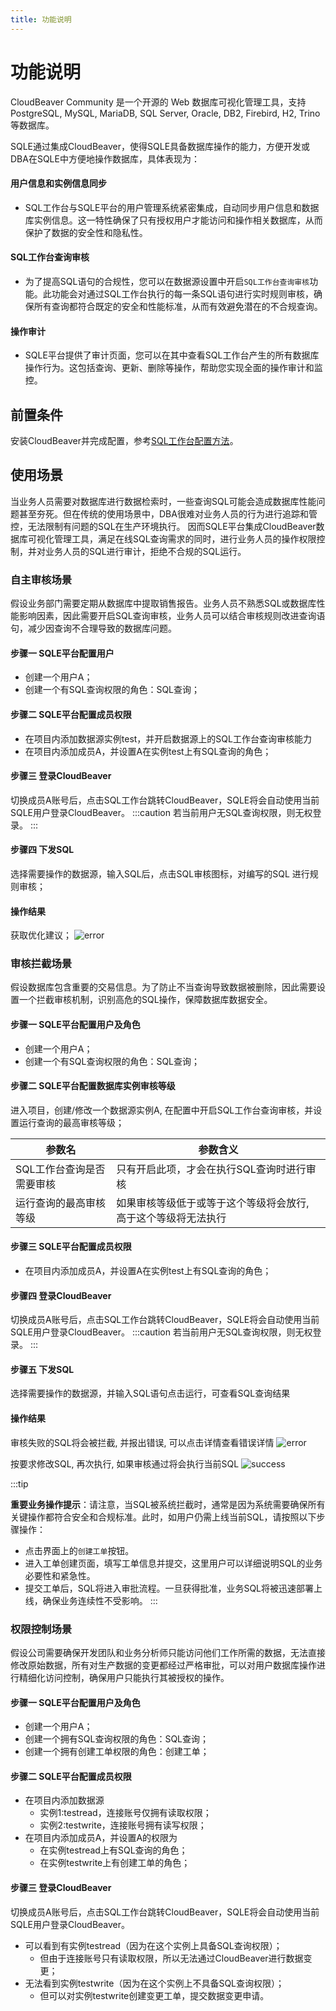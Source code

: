 ```yaml
---
title: 功能说明
---
```



# 功能说明
CloudBeaver Community 是一个开源的 Web 数据库可视化管理工具，支持 PostgreSQL, MySQL, MariaDB, SQL Server, Oracle, DB2, Firebird, H2, Trino 等数据库。

SQLE通过集成CloudBeaver，使得SQLE具备数据库操作的能力，方便开发或DBA在SQLE中方便地操作数据库，具体表现为：
#### 用户信息和实例信息同步
* SQL工作台与SQLE平台的用户管理系统紧密集成，自动同步用户信息和数据库实例信息。这一特性确保了只有授权用户才能访问和操作相关数据库，从而保护了数据的安全性和隐私性。
#### SQL工作台查询审核
* 为了提高SQL语句的合规性，您可以在数据源设置中开启`SQL工作台查询审核`功能。此功能会对通过SQL工作台执行的每一条SQL语句进行实时规则审核，确保所有查询都符合既定的安全和性能标准，从而有效避免潜在的不合规查询。
#### 操作审计
* SQLE平台提供了审计页面，您可以在其中查看SQL工作台产生的所有数据库操作行为。这包括查询、更新、删除等操作，帮助您实现全面的操作审计和监控。

## 前置条件
安装CloudBeaver并完成配置，参考[SQL工作台配置方法](how-to-configure.md)。


## 使用场景
当业务人员需要对数据库进行数据检索时，一些查询SQL可能会造成数据库性能问题甚至夯死。但在传统的使用场景中，DBA很难对业务人员的行为进行追踪和管控，无法限制有问题的SQL在生产环境执行。
因而SQLE平台集成CloudBeaver数据库可视化管理工具，满足在线SQL查询需求的同时，进行业务人员的操作权限控制，并对业务人员的SQL进行审计，拒绝不合规的SQL运行。

### 自主审核场景
假设业务部门需要定期从数据库中提取销售报告。业务人员不熟悉SQL或数据库性能影响因素，因此需要开启SQL查询审核，业务人员可以结合审核规则改进查询语句，减少因查询不合理导致的数据库问题。
#### 步骤一 SQLE平台配置用户
* 创建一个用户A；
* 创建一个有SQL查询权限的角色：SQL查询；

#### 步骤二 SQLE平台配置成员权限
* 在项目内添加数据源实例test，并开启数据源上的SQL工作台查询审核能力
* 在项目内添加成员A，并设置A在实例test上有SQL查询的角色；


#### 步骤三 登录CloudBeaver
切换成员A账号后，点击SQL工作台跳转CloudBeaver，SQLE将会自动使用当前SQLE用户登录CloudBeaver。 
:::caution
若当前用户无SQL查询权限，则无权登录。
:::

#### 步骤四 下发SQL
选择需要操作的数据源，输入SQL后，点击SQL审核图标，对编写的SQL 进行规则审核；

####  操作结果
获取优化建议；
![error](img/auditsuggestion.png)

### 审核拦截场景
假设数据库包含重要的交易信息。为了防止不当查询导致数据被删除，因此需要设置一个拦截审核机制，识别高危的SQL操作，保障数据库数据安全。
#### 步骤一 SQLE平台配置用户及角色
* 创建一个用户A；
* 创建一个有SQL查询权限的角色：SQL查询；


#### 步骤二 SQLE平台配置数据库实例审核等级
进入项目，创建/修改一个数据源实例A, 在配置中开启SQL工作台查询审核，并设置运行查询的最高审核等级；

|参数名	| 参数含义|
| -- | -- |
|SQL工作台查询是否需要审核 | 只有开启此项，才会在执行SQL查询时进行审核|
|运行查询的最高审核等级| 如果审核等级低于或等于这个等级将会放行, 高于这个等级将无法执行|

#### 步骤三 SQLE平台配置成员权限
* 在项目内添加成员A，并设置A在实例test上有SQL查询的角色；

#### 步骤四 登录CloudBeaver
切换成员A账号后，点击SQL工作台跳转CloudBeaver，SQLE将会自动使用当前SQLE用户登录CloudBeaver。
:::caution
若当前用户无SQL查询权限，则无权登录。
:::

#### 步骤五 下发SQL
选择需要操作的数据源，并输入SQL语句点击运行，可查看SQL查询结果

####  操作结果
审核失败的SQL将会被拦截, 并报出错误, 可以点击详情查看错误详情
![error](img/error.png)

按要求修改SQL, 再次执行, 如果审核通过将会执行当前SQL
![success](img/success.png)

:::tip

**重要业务操作提示**：请注意，当SQL被系统拦截时，通常是因为系统需要确保所有关键操作都符合安全和合规标准。此时，如用户仍需上线当前SQL，请按照以下步骤操作：

* 点击界面上的`创建工单`按钮。
* 进入工单创建页面，填写工单信息并提交，这里用户可以详细说明SQL的业务必要性和紧急性。
* 提交工单后，SQL将进入审批流程。一旦获得批准，业务SQL将被迅速部署上线，确保业务连续性不受影响。
:::



### 权限控制场景
假设公司需要确保开发团队和业务分析师只能访问他们工作所需的数据，无法直接修改原始数据，所有对生产数据的变更都经过严格审批，可以对用户数据库操作进行精细化访问控制，确保用户只能执行其被授权的操作。
#### 步骤一 SQLE平台配置用户及角色
* 创建一个用户A；
* 创建一个拥有SQL查询权限的角色：SQL查询；
* 创建一个拥有创建工单权限的角色：创建工单；

#### 步骤二 SQLE平台配置成员权限
* 在项目内添加数据源
  * 实例1:testread，连接账号仅拥有读取权限；
  * 实例2:testwrite，连接账号拥有读写权限；
* 在项目内添加成员A，并设置A的权限为
  * 在实例testread上有SQL查询的角色；
  * 在实例testwrite上有创建工单的角色；

#### 步骤三 登录CloudBeaver
切换成员A账号后，点击SQL工作台跳转CloudBeaver，SQLE将会自动使用当前SQLE用户登录CloudBeaver。 
* 可以看到有实例testread（因为在这个实例上具备SQL查询权限）；
  * 但由于连接账号只有读取权限，所以无法通过CloudBeaver进行数据变更；
* 无法看到实例testwrite（因为在这个实例上不具备SQL查询权限）；
  * 但可以对实例testwrite创建变更工单，提交数据变更申请。
